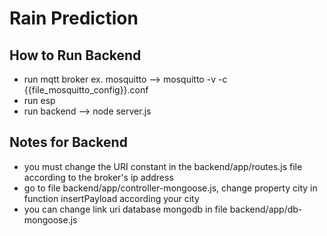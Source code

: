 # Rain Prediction

## How to Run Backend
- run mqtt broker ex. mosquitto --> mosquitto -v -c {{file_mosquitto_config}}.conf
- run esp
- run backend --> node server.js

## Notes for Backend
- you must change the URI constant in the backend/app/routes.js file according to the broker's ip address
- go to file backend/app/controller-mongoose.js, change property city in function insertPayload according your city
- you can change link uri database mongodb in file backend/app/db-mongoose.js